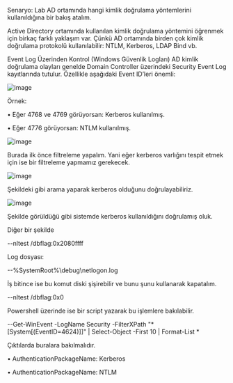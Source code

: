 Senaryo: Lab AD ortamında hangi kimlik doğrulama yöntemlerini kullanıldığına bir bakış atalım.

Active Directory ortamında kullanılan kimlik doğrulama yöntemini öğrenmek için birkaç farklı yaklaşım var. Çünkü AD ortamında birden çok kimlik doğrulama protokolü kullanılabilir: NTLM, Kerberos, LDAP Bind vb.

Event Log Üzerinden Kontrol (Windows Güvenlik Logları)
AD kimlik doğrulama olayları genelde Domain Controller üzerindeki Security Event Log kayıtlarında tutulur. Özellikle aşağıdaki Event ID’leri önemli:

![image](https://github.com/user-attachments/assets/5ea3a149-d927-4af9-94f0-77268988c790)

Örnek:

•	Eğer 4768 ve 4769 görüyorsan: Kerberos kullanılmış.

•	Eğer 4776 görüyorsan: NTLM kullanılmış.

![image](https://github.com/user-attachments/assets/8f99c207-ca06-4a0f-a4e6-095f448070ab)

Burada ilk önce filtreleme yapalım. Yani eğer kerberos varlığını tespit etmek için ise bir filtreleme yapmamız gerekecek.

![image](https://github.com/user-attachments/assets/3a9a31f1-76b9-47f4-a880-af421e4d07c6)

Şekildeki gibi arama yaparak kerberos olduğunu doğrulayabiliriz.

![image](https://github.com/user-attachments/assets/033fded9-b0f8-4535-b18a-d65257e79826)

Şekilde görüldüğü gibi sistemde kerberos kullanıldığını doğrulamış oluk.

Diğer bir şekilde 

--nltest /dbflag:0x2080ffff

Log dosyası:

--%SystemRoot%\debug\netlogon.log

İş bitince ise bu komut diski şişirebilir ve bunu şunu kullanarak kapatalım.

--nltest /dbflag:0x0

Powershell üzerinde ise bir script yazarak bu işlemlere bakılabilir.

--Get-WinEvent -LogName Security -FilterXPath "*[System[(EventID=4624)]]" | Select-Object -First 10 | Format-List *

Çıktılarda buralara bakılmalıdır.

•	AuthenticationPackageName: Kerberos

•	AuthenticationPackageName: NTLM
